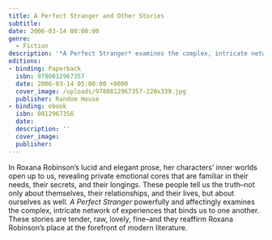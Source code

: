```yaml
---
title: A Perfect Stranger and Other Stories
subtitle:
date: 2006-03-14 00:00:00
genre:
  - Fiction
description: '*A Perfect Stranger* examines the complex, intricate network of experiences that binds us to one another.'
editions:
- binding: Paperback
  isbn: 9780812967357
  date: 2006-03-14 05:00:00 +0000  
  cover_image: /uploads/9780812967357-220x339.jpg
  publisher: Random House
- binding: ebook
  isbn: 0812967356
  date: 
  description: ''
  cover_image: 
  publisher: 
---
```

In Roxana Robinson’s lucid and elegant prose, her characters’ inner worlds open up to us, revealing private emotional cores that are familiar in their needs, their secrets, and their longings. These people tell us the truth–not only about themselves, their relationships, and their lives, but about ourselves as well. *A Perfect Stranger* powerfully and affectingly examines the complex, intricate network of experiences that binds us to one another. These stories are tender, raw, lovely, fine–and they reaffirm Roxana Robinson’s place at the forefront of modern literature.
